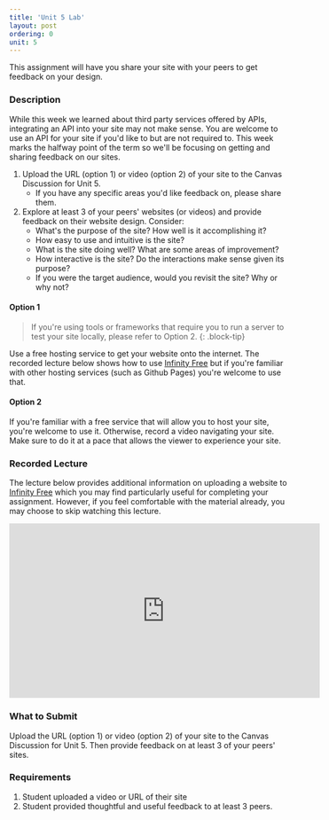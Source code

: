 ```yaml
---
title: 'Unit 5 Lab'
layout: post
ordering: 0
unit: 5
---
```


This assignment will have you share your site with your peers to get feedback on your design. 

### Description
While this week we learned about third party services offered by APIs, integrating an API into your site may not make sense. You are welcome to use an API for your site if you'd like to but are not required to. This week marks the halfway point of the term so we'll be focusing on getting and sharing feedback on our sites.

1. Upload the URL (option 1) or video (option 2) of your site to the Canvas Discussion for Unit 5. 
	- If you have any specific areas you'd like feedback on, please share them.
1. Explore at least 3 of your peers' websites (or videos) and provide feedback on their website design. Consider:
	- What's the purpose of the site? How well is it accomplishing it?
	- How easy to use and intuitive is the site? 
	- What is the site doing well? What are some areas of improvement?
	- How interactive is the site? Do the interactions make sense given its purpose?
	- If you were the target audience, would you revisit the site? Why or why not?

#### Option 1
> If you're using tools or frameworks that require you to run a server to test your site locally, please refer to Option 2.
{: .block-tip}

Use a free hosting service to get your website onto the internet. The recorded lecture below shows how to use [Infinity Free](http://infinityfree.net) but if you're familiar with other hosting services (such as Github Pages) you're welcome to use that.

#### Option 2
If you're familiar with a free service that will allow you to host your site, you're welcome to use it. Otherwise, record a video navigating your site. Make sure to do it at a pace that allows the viewer to experience your site.

### Recorded Lecture
The lecture below provides additional information on uploading a website to [Infinity Free](http://infinityfree.net) which you may find particularly useful for completing your assignment. However, if you feel comfortable with the material already, you may choose to skip watching this lecture.

<iframe width="560" height="315" src="https://www.youtube.com/embed/aQH5-Hia2dw?si=mdRFQ9wlMvfKWze5" title="YouTube video player" frameborder="0" allow="accelerometer; autoplay; clipboard-write; encrypted-media; gyroscope; picture-in-picture; web-share" referrerpolicy="strict-origin-when-cross-origin" allowfullscreen></iframe>

### What to Submit
Upload the URL (option 1) or video (option 2) of your site to the Canvas Discussion for Unit 5. Then provide feedback on at least 3 of your peers' sites.

### Requirements
1. Student uploaded a video or URL of their site
1. Student provided thoughtful and useful feedback to at least 3 peers.
